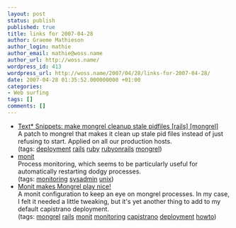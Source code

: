 ```yaml
---
layout: post
status: publish
published: true
title: links for 2007-04-28
author: Graeme Mathieson
author_login: mathie
author_email: mathie@woss.name
author_url: http://woss.name/
wordpress_id: 413
wordpress_url: http://woss.name/2007/04/28/links-for-2007-04-28/
date: 2007-04-28 01:35:52.000000000 +01:00
categories:
- Web surfing
tags: []
comments: []
---
```

<ul class="delicious">
	<li>
		<div class="delicious-link"><a href="http://textsnippets.com/posts/show/931">Text* Snippets: make mongrel cleanup stale pidfiles [rails] [mongrel]</a></div>
		<div class="delicious-extended">A patch to mongrel that makes it clean up stale pid files instead of just refusing to start.  Applied on all our production hosts.</div>
		<div class="delicious-tags">(tags: <a href="http://del.icio.us/mathie/deployment">deployment</a> <a href="http://del.icio.us/mathie/rails">rails</a> <a href="http://del.icio.us/mathie/ruby">ruby</a> <a href="http://del.icio.us/mathie/rubyonrails">rubyonrails</a> <a href="http://del.icio.us/mathie/mongrel">mongrel</a>)</div>
	</li>
	<li>
		<div class="delicious-link"><a href="http://www.tildeslash.com/monit/">monit</a></div>
		<div class="delicious-extended">Process monitoring, which seems to be particularly useful for automatically restarting dodgy processes.</div>
		<div class="delicious-tags">(tags: <a href="http://del.icio.us/mathie/monitoring">monitoring</a> <a href="http://del.icio.us/mathie/sysadmin">sysadmin</a> <a href="http://del.icio.us/mathie/unix">unix</a>)</div>
	</li>
	<li>
		<div class="delicious-link"><a href="http://www.igvita.com/blog/2006/11/07/monit-makes-mongrel-play-nice/">Monit makes Mongrel play nice!</a></div>
		<div class="delicious-extended">A monit configuration to keep an eye on mongrel processes.  In my case, I felt it needed a little tweaking, but it's yet another thing to add to my default capistrano deployment.</div>
		<div class="delicious-tags">(tags: <a href="http://del.icio.us/mathie/mongrel">mongrel</a> <a href="http://del.icio.us/mathie/rails">rails</a> <a href="http://del.icio.us/mathie/monit">monit</a> <a href="http://del.icio.us/mathie/monitoring">monitoring</a> <a href="http://del.icio.us/mathie/capistrano">capistrano</a> <a href="http://del.icio.us/mathie/deployment">deployment</a> <a href="http://del.icio.us/mathie/howto">howto</a>)</div>
	</li>
</ul>
